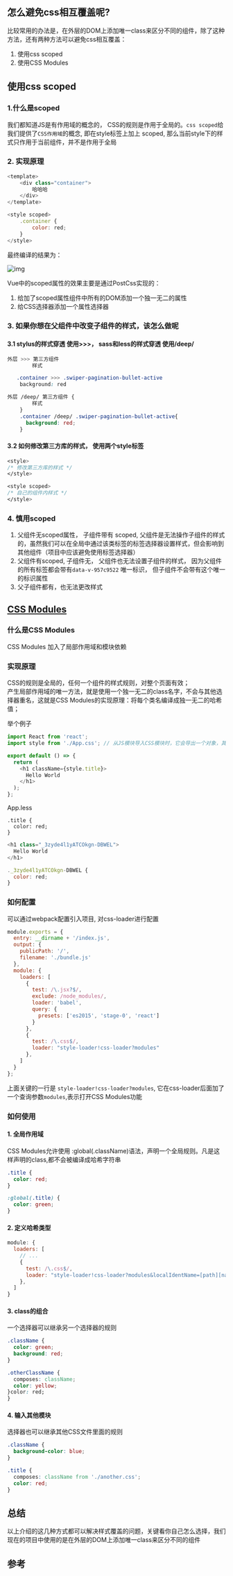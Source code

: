 ## 怎么避免css相互覆盖呢?

比较常用的办法是，在外层的DOM上添加唯一class来区分不同的组件，除了这种方法，还有两种方法可以避免css相互覆盖：  
1. 使用css scoped  
2. 使用CSS Modules

## 使用css scoped

### 1.什么是scoped

我们都知道JS是有作用域的概念的， CSS的规则是作用于全局的。`css scoped`给我们提供了`CSS作用域`的概念, 即在style标签上加上 scoped, 那么当前style下的样式只作用于当前组件，并不是作用于全局

### 2. 实现原理

```js
<template>
    <div class="container">
        哈哈哈
    </div>
</template>

<style scoped>
    .container {
        color: red;
    }
</style>
```

最终编译的结果为：

![img](https://cdn.suisuijiang.com/ImageMessage/5adad39555703565e79040fa_1553959508870.png?width=1668&height=284&imageView2/3/w/537/h/91)

Vue中的scoped属性的效果主要是通过PostCss实现的：  
1. 给加了scoped属性组件中所有的DOM添加一个独一无二的属性  
2. 给CSS选择器添加一个属性选择器

### 3. 如果你想在父组件中改变子组件的样式，该怎么做呢

#### 3.1 stylus的样式穿透 使用&gt;&gt;&gt;， sass和less的样式穿透 使用/deep/

```css
外层 >>> 第三方组件 
        样式

   .container >>> .swiper-pagination-bullet-active
    background: red
```

```css
外层 /deep/ 第三方组件 {
        样式
    }
    .container /deep/ .swiper-pagination-bullet-active{
      background: red;
    }
```

#### 3.2 如何修改第三方库的样式， 使用两个style标签

```css
<style>
/* 修改第三方库的样式 */
</style>

<style scoped>
/* 自己的组件内样式 */
</style>
```

### 4. 慎用scoped

1. 父组件无scoped属性， 子组件带有 scoped, 父组件是无法操作子组件的样式的，虽然我们可以在全局中通过该类标签的标签选择器设置样式，但会影响到其他组件（项目中应该避免使用标签选择器）
2. 父组件有scoped, 子组件无， 父组件也无法设置子组件的样式， 因为父组件的所有标签都会带有`data-v-957c9522` 唯一标识， 但子组件不会带有这个唯一的标识属性
3. 父子组件都有，也无法更改样式

## [CSS Modules](https://github.com/css-modules/css-modules)

### 什么是CSS Modules

CSS Modules 加入了局部作用域和模块依赖

### 实现原理

CSS的规则是全局的，任何一个组件的样式规则，对整个页面有效；  
产生局部作用域的唯一方法，就是使用一个独一无二的class名字，不会与其他选择器重名，这就是CSS Modules的实现原理：将每个类名编译成独一无二的哈希值；

举个例子

```js
import React from 'react';
import style from './App.css'; // 从JS模块导入CSS模块时，它会导出一个对象，其中包含从本地名称到全局名称的所有映射。

export default () => {
  return (
    <h1 className={style.title}>
      Hello World
    </h1>
  );
};
```

App.less

```less
.title {
  color: red;
}
```

```js
<h1 class="_3zyde4l1yATCOkgn-DBWEL">
  Hello World
</h1>

._3zyde4l1yATCOkgn-DBWEL {
  color: red;
}
```

### 如何配置

可以通过webpack配置引入项目, 对css-loader进行配置

```js
module.exports = {
  entry: __dirname + '/index.js',
  output: {
    publicPath: '/',
    filename: './bundle.js'
  },
  module: {
    loaders: [
      {
        test: /\.jsx?$/,
        exclude: /node_modules/,
        loader: 'babel',
        query: {
          presets: ['es2015', 'stage-0', 'react']
        }
      },
      {
        test: /\.css$/,
        loader: "style-loader!css-loader?modules"
      },
    ]
  }
};
```

上面关键的一行是 `style-loader!css-loader?modules`, 它在css-loader后面加了一个查询参数`modules`,表示打开CSS Modules功能

### 如何使用

#### 1. 全局作用域

CSS Modules允许使用 :global\(.className\)语法，声明一个全局规则。凡是这样声明的class,都不会被编译成哈希字符串

```css
.title {
  color: red;
}

:global(.title) {
  color: green;
}
```

#### 2. 定义哈希类型

```js
module: {
  loaders: [
    // ...
    {
      test: /\.css$/,
      loader: "style-loader!css-loader?modules&localIdentName=[path][name]---[local]---[hash:base64:5]"
    },
  ]
}
```

#### 3. class的组合

一个选择器可以继承另一个选择器的规则

```css
.className {
  color: green;
  background: red;
}

.otherClassName {
  composes: className;
  color: yellow;
}color: red;
}
```

#### 4. 输入其他模块

选择器也可以继承其他CSS文件里面的规则

```css
.className {
  background-color: blue;
}

.title {
  composes: className from './another.css';
  color: red;
}
```

## 总结

以上介绍的这几种方式都可以解决样式覆盖的问题，关键看你自己怎么选择，我们现在的项目中使用的是在外层的DOM上添加唯一class来区分不同的组件

## 参考



